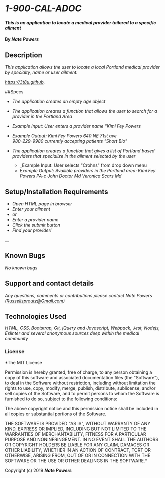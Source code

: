# _1-900-CAL-ADOC_

#### _This is an application to locate a medical provider tailored to a specific ailment_

#### By _**Nate Powers**_

## Description

_This application allows the user to locate a local Portland medical provider by specialty, name or user ailment._

_https://3t8u.github._

##Specs

* _The application creates an empty age object_

* _The application creates a function that allows the user to search for a provider in the Portland Area_

* _Example Input: User enters a provider name "Kimi Fey Powers_
* _Example Output: Kimi
                  Fey Powers
                  640 NE 71st ave  
                  980-229-9980
                  currently accepting patients
                  "Short Bio"_

* _The application creates a function that gives a list of Portland based providers that specialize in the ailment selected by the user_

  * _Example Input: User selects "Crohns" from drop down menu
  * _Example Output: Availible providers in the Portland area:
                  Kimi Fey Powers PA-c
                  John Doctor Md
                  Veronica Scars Md_








## Setup/Installation Requirements

* _Open HTML page in browser_
* _Enter your ailment_
* _or_
* _Enter a provider name_
* _Click the submit button_
* _Find your provider!_


__

## Known Bugs

_No known bugs_

## Support and contact details

_Any questions, comments or contributions please contact Nate Powers (Russellsproutz@Gmail.com)_

## Technologies Used

_HTML, CSS, Bootstrap, Git, jQuery and Javascript, Webpack, Jest, Nodejs, Eslinter and several anonymous sources deep within the medical community_

### License

*The MIT License


Permission is hereby granted, free of charge, to any person obtaining a copy
of this software and associated documentation files (the "Software"), to deal
in the Software without restriction, including without limitation the rights
to use, copy, modify, merge, publish, distribute, sublicense, and/or sell
copies of the Software, and to permit persons to whom the Software is
furnished to do so, subject to the following conditions:

The above copyright notice and this permission notice shall be included in
all copies or substantial portions of the Software.

THE SOFTWARE IS PROVIDED "AS IS", WITHOUT WARRANTY OF ANY KIND, EXPRESS OR
IMPLIED, INCLUDING BUT NOT LIMITED TO THE WARRANTIES OF MERCHANTABILITY,
FITNESS FOR A PARTICULAR PURPOSE AND NONINFRINGEMENT. IN NO EVENT SHALL THE
AUTHORS OR COPYRIGHT HOLDERS BE LIABLE FOR ANY CLAIM, DAMAGES OR OTHER
LIABILITY, WHETHER IN AN ACTION OF CONTRACT, TORT OR OTHERWISE, ARISING FROM,
OUT OF OR IN CONNECTION WITH THE SOFTWARE OR THE USE OR OTHER DEALINGS IN
THE SOFTWARE.*

Copyright (c) 2019 **_Nate Powers_**
